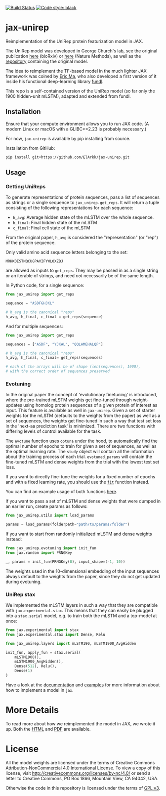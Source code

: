[![Build Status](https://travis-ci.com/ElArkk/jax-unirep.svg?branch=master)](https://travis-ci.com/ElArkk/jax-unirep)
[![Code style: black](https://img.shields.io/badge/code%20style-black-000000.svg)](https://github.com/psf/black)

# jax-unirep

Reimplementation of the UniRep protein featurization model in JAX.

The UniRep model was developed in George Church's lab,
see the original publication
[here][arxiv] (bioRxiv) or [here][nature] (Nature Methods),
as well as the [repository][repo] containing the original model.

The idea to reimplement the TF-based model in the much lighter JAX framework
was coined by [Eric Ma][ericmjl], who also developed a first version of it
inside his functional deep-learning library [fundl][fundl].

This repo is a self-contained version of the UniRep model
(so far only the 1900 hidden-unit mLSTM),
adapted and extended from fundl.

## Installation

Ensure that your compute environment allows you to run JAX code.
(A modern Linux or macOS with a GLIBC>=2.23 is probably necessary.)

For now, `jax-unirep` is available by pip installing from source.

Installation from GitHub:

```bash
pip install git+https://github.com/ElArkk/jax-unirep.git
```

## Usage

### Getting UniReps

To generate representations of protein sequences,
pass a list of sequences as strings
or a single sequence to `jax_unirep.get_reps`.
It will return a tuple consisting of the
following representations for each sequence:

- `h_avg`: Average hidden state of the mLSTM over the whole sequence.
- `h_final`: Final hidden state of the mLSTM
- `c_final`: Final cell state of the mLSTM

From the original paper,
`h_avg` is considered the "representation" (or "rep") of the protein sequence.

Only valid amino acid sequence letters belonging to the set:

    MRHKDESTNQCUGPAVIFYWLOXZBJ

are allowed as inputs to `get_reps`.
They may be passed in as a single string or an iterable of strings,
and need _not_ necessarily be of the same length.

In Python code, for a single sequence:

```python
from jax_unirep import get_reps

sequence = "ASDFGHJKL"

# h_avg is the canonical "reps"
h_avg, h_final, c_final = get_reps(sequence)
```

And for multiple sequences:

```python
from jax_unirep import get_reps

sequences = ["ASDF", "YJKAL", "QQLAMEHALQP"]

# h_avg is the canonical "reps"
h_avg, h_final, c_final= get_reps(sequences)

# each of the arrays will be of shape (len(sequences), 1900),
# with the correct order of sequences preserved
```

### Evotuning

In the original paper the concept of 'evolutionary finetuning' is introduced,
where the pre-trained mLSTM weights get fine-tuned through weight-updates
using homolog protein sequences of a given protein of interest as input.
This feature is available as well in `jax-unirep`.
Given a set of starter weights for the mLSTM (defaults to
the weights from the paper) as well as a set of sequences,
the weights get fine-tuned in such a way that test set loss
in the 'next-aa prediction task' is minimized.
There are two functions with differing levels of
control available for the task.

The [`evotune`][evotunefunc] function uses `optuna` under the hood, to automatically
find the optimal number of epochs to train for given a set of sequences,
as well as the optimal learning rate. 
The `study` object will contain all the information about the
training process of each trial. 
`evotuned_params` will contain the fine-tuned mLSTM and dense weights 
from the trial with the lowest test set loss.

If you want to directly fine-tune the weights for a fixed number
of epochs and with a fixed learning rate, you should use
the [`fit`][fitfunc] function instead.

You can find an example usage of both functions [here][exampleevotune].

If you want to pass a set of mLSTM and dense weights that were
dumped in an earlier run, create params as follows:

```python
from jax_unirep.utils import load_params

params = load_params(folderpath="path/to/params/folder")
```

If you want to start from randomly initialized mLSTM and dense weights instead:

```python
from jax_unirep.evotuning import init_fun
from jax.random import PRNGKey

_, params = init_fun(PRNGKey(0), input_shape=(-1, 10))
```

The weights used in the 10-dimensional embedding of the input sequences
always default to the weights from the paper,
since they do not get updated during evotuning.

### UniRep stax

We implemented the mLSTM layers in such a way that
they are compatible with `jax.experimental.stax`.
This means that they can easily be plugged into
a `stax.serial` model, e.g. to train both the mLSTM
and a top-model at once:

```python
from jax.experimental import stax
from jax.experimental.stax import Dense, Relu

from jax_unirep.layers import mLSTM190, mLSTM1900_AvgHidden

init_fun, apply_fun = stax.serial(
    mLSTM1900(),
    mLSTM1900_AvgHidden(),
    Dense(512), Relu(),
    Dense(1)
)
```

Have a look at the [documentation][stax] and [examples][staxex]
for more information about how to implement a model in `jax`.

# More Details

To read more about how we reimplemented the model in JAX, we wrote it up.
Both the [HTML](https://elarkk.github.io/jax-unirep/)
and [PDF](https://elarkk.github.io/jax-unirep/paper.pdf)
are available.

# License

All the model weights are licensed under the terms of
Creative Commons Attribution-NonCommercial 4.0 International License.
To view a copy of this license,
visit http://creativecommons.org/licenses/by-nc/4.0/
or send a letter to Creative Commons, PO Box 1866, Mountain View, CA 94042, USA.

Otherwise the code in this repository
is licensed under the terms of [GPL v3][gpl3].

[arxiv]: https://www.biorxiv.org/content/10.1101/589333v1
[nature]: https://www.nature.com/articles/s41592-019-0598-1
[repo]: https://github.com/churchlab/UniRep
[ericmjl]: https://github.com/ericmjl
[fundl]: https://github.com/ericmjl/fundl
[gpl3]: https://www.gnu.org/licenses/gpl-3.0.html
[evotunefunc]: https://github.com/ElArkk/jax-unirep/blob/master/jax_unirep/evotuning.py#L417
[fitfunc]: https://github.com/ElArkk/jax-unirep/blob/master/jax_unirep/evotuning.py#L164
[exampleevotune]: https://github.com/ElArkk/jax-unirep/blob/master/examples/evotuning.py
[stax]: https://jax.readthedocs.io/en/latest/jax.experimental.stax.html
[staxex]: https://github.com/google/jax/tree/master/examples
